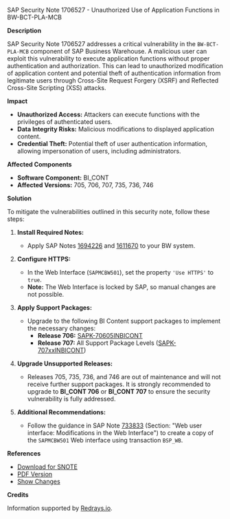 SAP Security Note 1706527 - Unauthorized Use of Application Functions in BW-BCT-PLA-MCB

**Description**

SAP Security Note 1706527 addresses a critical vulnerability in the `BW-BCT-PLA-MCB` component of SAP Business Warehouse. A malicious user can exploit this vulnerability to execute application functions without proper authentication and authorization. This can lead to unauthorized modification of application content and potential theft of authentication information from legitimate users through Cross-Site Request Forgery (XSRF) and Reflected Cross-Site Scripting (XSS) attacks.

**Impact**

- **Unauthorized Access:** Attackers can execute functions with the privileges of authenticated users.
- **Data Integrity Risks:** Malicious modifications to displayed application content.
- **Credential Theft:** Potential theft of user authentication information, allowing impersonation of users, including administrators.

**Affected Components**

- **Software Component:** BI_CONT
- **Affected Versions:** 705, 706, 707, 735, 736, 746

**Solution**

To mitigate the vulnerabilities outlined in this security note, follow these steps:

1. **Install Required Notes:**
   - Apply SAP Notes [1694226](https://me.sap.com/notes/1694226) and [1611670](https://me.sap.com/notes/1611670) to your BW system.

2. **Configure HTTPS:**
   - In the Web Interface (`SAPMCBW501`), set the property `'Use HTTPS'` to `true`. 
   - **Note:** The Web Interface is locked by SAP, so manual changes are not possible.

3. **Apply Support Packages:**
   - Upgrade to the following BI Content support packages to implement the necessary changes:
     - **Release 706:** [SAPK-70605INBICONT](https://me.sap.com/supportpackage/SAPK-70605INBICONT)
     - **Release 707:** All Support Package Levels ([SAPK-707xxINBICONT](https://me.sap.com/supportpackage/SAPK-707xxINBICONT))

4. **Upgrade Unsupported Releases:**
   - Releases 705, 735, 736, and 746 are out of maintenance and will not receive further support packages. It is strongly recommended to upgrade to **BI_CONT 706** or **BI_CONT 707** to ensure the security vulnerability is fully addressed.

5. **Additional Recommendations:**
   - Follow the guidance in SAP Note [733833](https://me.sap.com/notes/733833) (Section: "Web user interface: Modifications in the Web Interface") to create a copy of the `SAPMCBW501` Web interface using transaction `BSP_WB`.

**References**

- [Download for SNOTE](https://notesdownloads.sap.com/note/0040000010140122017)
- [PDF Version](https://me.sap.com/sap/support/sfm/notes/print/0001706527?language=en-US&token=E8BB881DCAC9F5B33382112FC7F804FE)
- [Show Changes](https://me.sap.com/notesLatestChanges/0001706527/E/diff)

**Credits**

Information supported by [Redrays.io](https://redrays.io).
